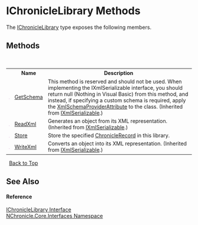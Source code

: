 # IChronicleLibrary Methods
 

The <a href="T_NChronicle_Core_Interfaces_IChronicleLibrary.md">IChronicleLibrary</a> type exposes the following members.


## Methods
&nbsp;<table><tr><th></th><th>Name</th><th>Description</th></tr><tr><td>![Public method](media/pubmethod.gif "Public method")</td><td><a href="http://msdn2.microsoft.com/en-us/library/6f7z1347" target="_blank">GetSchema</a></td><td>
This method is reserved and should not be used. When implementing the IXmlSerializable interface, you should return null (Nothing in Visual Basic) from this method, and instead, if specifying a custom schema is required, apply the <a href="http://msdn2.microsoft.com/en-us/library/f7th40y8" target="_blank">XmlSchemaProviderAttribute</a> to the class.
 (Inherited from <a href="http://msdn2.microsoft.com/en-us/library/fhd7bk0a" target="_blank">IXmlSerializable</a>.)</td></tr><tr><td>![Public method](media/pubmethod.gif "Public method")</td><td><a href="http://msdn2.microsoft.com/en-us/library/w6txf8t9" target="_blank">ReadXml</a></td><td>
Generates an object from its XML representation.
 (Inherited from <a href="http://msdn2.microsoft.com/en-us/library/fhd7bk0a" target="_blank">IXmlSerializable</a>.)</td></tr><tr><td>![Public method](media/pubmethod.gif "Public method")</td><td><a href="M_NChronicle_Core_Interfaces_IChronicleLibrary_Store.md">Store</a></td><td>
Store the specified <a href="T_NChronicle_Core_Model_ChronicleRecord.md">ChronicleRecord</a> in this library.</td></tr><tr><td>![Public method](media/pubmethod.gif "Public method")</td><td><a href="http://msdn2.microsoft.com/en-us/library/9yt8e1yw" target="_blank">WriteXml</a></td><td>
Converts an object into its XML representation.
 (Inherited from <a href="http://msdn2.microsoft.com/en-us/library/fhd7bk0a" target="_blank">IXmlSerializable</a>.)</td></tr></table>&nbsp;
<a href="#ichroniclelibrary-methods">Back to Top</a>

## See Also


#### Reference
<a href="T_NChronicle_Core_Interfaces_IChronicleLibrary.md">IChronicleLibrary Interface</a><br /><a href="N_NChronicle_Core_Interfaces.md">NChronicle.Core.Interfaces Namespace</a><br />
